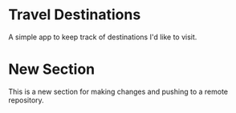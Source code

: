# Travel Destinations

A simple app to keep track of destinations I'd like to visit.

# New Section 
This is a new section for making changes and pushing to a remote repository. 